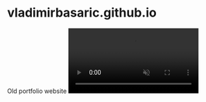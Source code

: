 # vladimirbasaric.github.io
Old portfolio website 
<video class="bg-video__content" autoplay muted loop>
                    <source src="img/transport-app.mp4" type="video/mp4">
                    <!-- <source src="img/budget.webm" type="video/webm"> -->
                    Your browser is not suported!
                </video>
